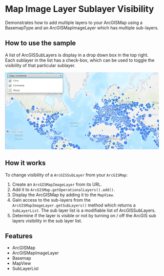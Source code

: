 <h1>Map Image Layer Sublayer Visibility</h1>

<p>Demonstrates how to add multiple layers to your ArcGISMap using a BasemapType and an ArcGISMapImageLayer which has multiple sub-layers.</p>

<h2>How to use the sample</h2>

<p>A list of ArcGISSubLayers is display in a drop down box in the top right. Each sublayer in the list has a check-box, which can be used to toggle the visibility of that particular sublayer.</p>

<p><img src="MapImageLayerSublayerVisibility.png" alt="" title="" /></p>

<h2>How it works</h2>

<p>To change visibility of a <code>ArcGISSubLayer</code> from your <code>ArcGISMap</code>:</p>

<ol>
    <li>Create an <code>ArcGISMapImageLayer</code> from its URL.</li>
    <li>Add it to <code>ArcGISMap.getOperationalLayers().add()</code>.</li>
    <li>Display the ArcGISMap by adding it to the <code>MapView</code>.</li>
    <li>Gain access to the sub-layers from the <code>ArcGISMapImageLayer.getSubLayers()</code> method which returns a <code>SubLayerList</code>. The sub layer list is a modifiable list of ArcGISSubLayers. </li>
    <li>Determine if the layer is visible or not by turning on / off the ArcGIS sub layers visibility in the sub layer list.</li>
</ol>

<h2>Features</h2>

<ul>
    <li>ArcGISMap</li>
    <li>ArcGISMapImageLayer</li>
    <li>Basemap</li>
    <li>MapView</li>
    <li>SubLayerList</li>
</ul>
